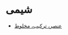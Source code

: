 ﻿<h1>شیمی</h1>

<ul>
    <li>
        <a href="/natural-sciences/chemistry/element-compound-mixture">عنصر، ترکیب، مخلوط</a>
    </li>
</ul>